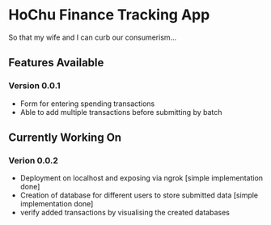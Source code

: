 # HoChu Finance Tracking App
So that my wife and I can curb our consumerism...

## Features Available
### Version 0.0.1
- Form for entering spending transactions
- Able to add multiple transactions before submitting by batch

## Currently Working On
### Verion 0.0.2
- Deployment on localhost and exposing via ngrok [simple implementation done]
- Creation of database for different users to store submitted data [simple implementation done]
- verify added transactions by visualising the created databases
